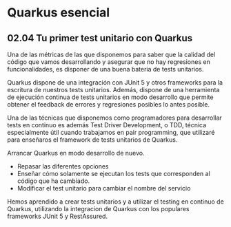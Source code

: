 # Quarkus esencial
## 02.04 Tu primer test unitario con Quarkus

Una de las métricas de las que disponemos para saber que la calidad del código que vamos desarrollando y asegurar que
no hay regresiones en funcionalidades, es disponer de una buena bateria de tests unitarios.

Quarkus dispone de una integración con JUnit 5 y otros frameworks para la escritura de nuestros tests unitarios.
Además, dispone de una herramienta de ejecución continua de tests unitarios en modo desarrollo que permite obtener el
feedback de errores y regresiones posibles lo antes posible.

Una de las técnicas que disponemos como programadores para desarrollar tests en continuo es además Test Driver Development, o TDD, técnica
especialmente útil cuando trabajamos en pair programming, que utilizaré para enseñaros el framework de tests unitarios
de Quarkus.

Arrancar Quarkus en modo desarrollo de nuevo.
* Repasar las diferentes opciones
* Enseñar cómo solamente se ejecutan los tests que corresponden al código que ha cambiado.
* Modificar el test unitario para cambiar el nombre del servicio

Hemos aprendido a crear tests unitarios y a utilizar el testing en continuo de Quarkus, utilizando la integracion de Quarkus
con los populares frameworks JUnit 5 y RestAssured.